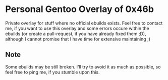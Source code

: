 # Personal Gentoo Overlay of 0x46b
Private overlay for stuff where no official ebuilds exists.
Feel free to contact me, if you want to use this overlay and some errors occure within the ebuilds (or create a pull-request, if you have already fixed them ;D), although I cannot promise that I have time for extensive maintaining ;)

## Note
Some ebuilds may be still broken. I'll try to avoid it as much as possible, so feel free to ping me, if you stumble upon this.
